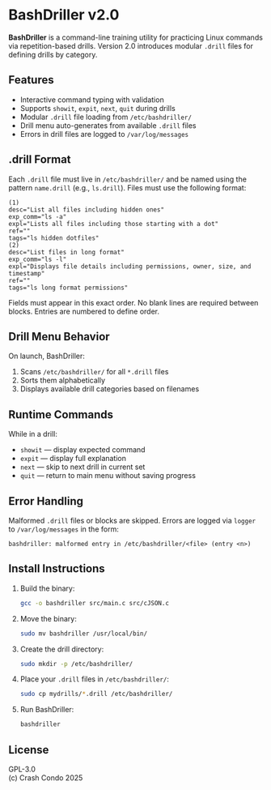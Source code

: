 # BashDriller v2.0

**BashDriller** is a command-line training utility for practicing Linux commands via repetition-based drills. Version 2.0 introduces modular `.drill` files for defining drills by category.

## Features

- Interactive command typing with validation
- Supports `showit`, `expit`, `next`, `quit` during drills
- Modular `.drill` file loading from `/etc/bashdriller/`
- Drill menu auto-generates from available `.drill` files
- Errors in drill files are logged to `/var/log/messages`

## .drill Format

Each `.drill` file must live in `/etc/bashdriller/` and be named using the pattern `name.drill` (e.g., `ls.drill`). Files must use the following format:

```
(1)
desc="List all files including hidden ones"
exp_comm="ls -a"
expl="Lists all files including those starting with a dot"
ref=""
tags="ls hidden dotfiles"
(2)
desc="List files in long format"
exp_comm="ls -l"
expl="Displays file details including permissions, owner, size, and timestamp"
ref=""
tags="ls long format permissions"
```

Fields must appear in this exact order. No blank lines are required between blocks. Entries are numbered to define order.

## Drill Menu Behavior

On launch, BashDriller:

1. Scans `/etc/bashdriller/` for all `*.drill` files  
2. Sorts them alphabetically  
3. Displays available drill categories based on filenames  

## Runtime Commands

While in a drill:

- `showit` — display expected command  
- `expit` — display full explanation  
- `next` — skip to next drill in current set  
- `quit` — return to main menu without saving progress  

## Error Handling

Malformed `.drill` files or blocks are skipped. Errors are logged via `logger` to `/var/log/messages` in the form:

```
bashdriller: malformed entry in /etc/bashdriller/<file> (entry <n>)
```

## Install Instructions

1. Build the binary:
   ```bash
   gcc -o bashdriller src/main.c src/cJSON.c
   ```

2. Move the binary:
   ```bash
   sudo mv bashdriller /usr/local/bin/
   ```

3. Create the drill directory:
   ```bash
   sudo mkdir -p /etc/bashdriller/
   ```

4. Place your `.drill` files in `/etc/bashdriller/`:
   ```bash
   sudo cp mydrills/*.drill /etc/bashdriller/
   ```

5. Run BashDriller:
   ```bash
   bashdriller
   ```

## License

GPL-3.0  
(c) Crash Condo 2025

